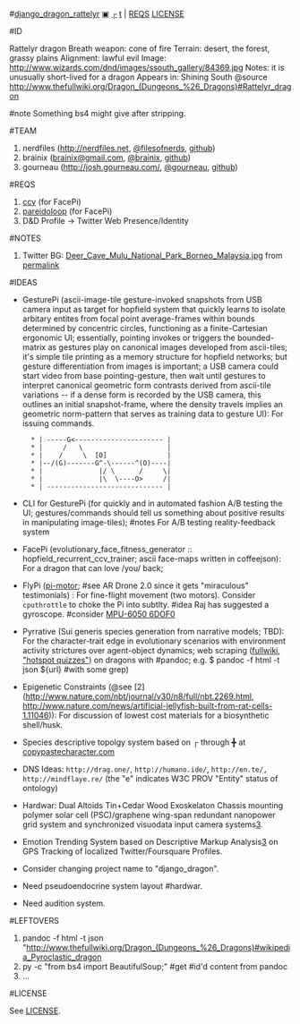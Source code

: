 #[django_dragon_rattelyr](https://github.com/nerdfiles/dragon_rattelyr) [▣](FIGURE.jpg) [┌](http://www.scribd.com/doc/78401264/53/Dragon-Rattelyr) [t](http://twitter.com/RattelyrDragon) | [REQS](.requirements) [LICENSE](LICENSE)

#ID

Rattelyr dragon
Breath weapon: cone of fire
Terrain: desert, the forest, grassy plains
Alignment: lawful evil
Image: http://www.wizards.com/dnd/images/ssouth_gallery/84369.jpg
Notes: it is unusually short-lived for a dragon
Appears in: Shining South
@source http://www.thefullwiki.org/Dragon_(Dungeons_%26_Dragons)#Rattelyr_dragon

#note Something bs4 might give after stripping.

#TEAM

1. nerdfiles (http://nerdfiles.net, [@filesofnerds](http://twitter.com/filesofnerds), [github](http://github.com/nerdfiles))
2. brainix (brainix@gmail.com, [@brainix](http://twitter.com/brainix), [github](http://github.com/brainix))
3. gourneau (http://josh.gourneau.com/, [@gourneau](http://twitter.com/gourneau), [github](http://github.com/gourneau))

#REQS

1. [ccv](http://libccv.org/post/introducing-ccv-milestone/) (for FacePi)
2. [pareidoloop](http://iobound.com/pareidoloop/) (for FacePi)
3. D&D Profile -> Twitter Web Presence/Identity 

#NOTES

1. Twitter BG: [Deer_Cave_Mulu_National_Park_Borneo_Malaysia.jpg](http://t.wallpaperweb.org/wallpaper/nature/1600x1200/Deer_Cave_Mulu_National_Park_Borneo_Malaysia.jpg) from [permalink](http://community.allhiphop.com/discussion/comment/4251952/#Comment_4251952)

#IDEAS

* GesturePi (ascii-image-tile gesture-invoked snapshots from USB camera input as target for hopfield system that quickly learns to isolate arbitary entites from focal point average-frames within bounds determined by concentric circles, functioning as a finite-Cartesian ergonomic UI; essentially, pointing invokes or triggers the bounded-matrix as gestures play on canonical images developed from ascii-tiles; it's simple tile printing as a memory structure for hopfield networks; but gesture differentiation from images is important; a USB camera could start video from base pointing-gesture, then wait until gestures to interpret canonical geometric form contrasts derived from ascii-tile variations -- if a dense form is recorded by the USB camera, this outlines an initial snapshot-frame, where the density travels implies an geometric norm-pattern that serves as training data to gesture UI): For issuing commands.

        * |	-----G<---------------------- |
        * |	    / 	\					  |
        * |	   / 	 \  [O]				  |
        * |--/(G)-------G^-\------^(O)----|
        * |			     |/	\      /     \|
        * |              |\	 \----O>     /|
        * |	----------------------------- |

* CLI for GesturePi (for quickly and in automated fashion A/B testing the UI; gestures/commands should tell us something about positive results in manipulating image-tiles); \#notes For A/B testing reality-feedback system
* FacePi (evolutionary_face_fitness_generator :: hopfield_recurrent_ccv_trainer; ascii face-maps written in coffeejson): For a dragon that can love /you/ back; 
* FlyPi ([pi-motor](https://github.com/rakeshpai/pi-motor); #see AR Drone 2.0 since it gets "miraculous" testimonials) : For fine-flight movement (two motors). Consider ``cputhrottle`` to choke the Pi into subtlty. #idea Raj has suggested a gyroscope. #consider [MPU-6050 6DOF](http://www.ebay.com/itm/MPU-6050-6DOF-3-Axis-Gyroscope-Accelerometer-Module-for-Arduino-DIY-/280952652299)[0](http://www.bitwizard.nl/wiki/index.php/MPU-6050_sensor_connected_to_Raspberry_Pi)
* Pyrrative (Sui generis species generation from narrative models; TBD): For the character-trait edge in evolutionary scenarios with environment activity strictures over agent-object dynamics; web scraping ([fullwiki](http://www.thefullwiki.org/Dragon_(Dungeons_%26_Dragons)#Rattelyr_dragon), ["hotspot quizzes"](http://quiz.thefullwiki.org/Dragon_(Dungeons_&_Dragons)?print=1)) on dragons with #pandoc; e.g. $ pandoc -f html -t json ${url} #with some grep)
* Epigenetic Constraints (@see [2](http://www.nature.com/nbt/journal/v30/n8/full/nbt.2269.html, http://www.nature.com/news/artificial-jellyfish-built-from-rat-cells-1.11046)): For discussion of lowest cost materials for a biosynthetic shell/husk.
* Species descriptive topolgy system based on ┌ through ╋  at [copypastecharacter.com](http://copypastecharacter.com/all-characters)
* DNS Ideas: ``http://drag.one/``, ``http://humano.ide/``, ``http://en.te/, http://mindflaye.re/`` (the "e" indicates W3C PROV "Entity" status of ontology)
* Hardwar: Dual Altoids Tin+Cedar Wood Exoskelaton Chassis mounting polymer solar cell (PSC)/graphene wing-span redundant nanopower grid system and synchronized visuodata input camera systems[3](http://physicsworld.com/cws/article/news/2012/jan/26/graphene-could-be-a-perfect-absorber-of-light).
* Emotion Trending System based on Descriptive Markup Analysis[3](http://www.w3.org/TR/emotionml/) on GPS Tracking of localized Twitter/Foursquare Profiles.
* Consider changing project name to "django_dragon".
* Need pseudoendocrine system layout #hardwar.
* Need audition system.

#LEFTOVERS

1. pandoc -f html -t json "http://www.thefullwiki.org/Dragon_(Dungeons_%26_Dragons)#wikipedia_Pyroclastic_dragon
2. py -c "from bs4 import BeautifulSoup;" #get #id'd content from pandoc
3. ...

#LICENSE

See [LICENSE](LICENSE).

